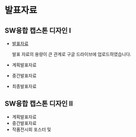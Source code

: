 # 발표자료
## SW융합 캡스톤 디자인 I
  - [발표자료](https://drive.google.com/drive/folders/1_jPou6GeKCM2skrFcttDccPloWJ65nSH)
    
    발표 자료의 용량이 큰 관계로 구글 드라이브에 업로드하였습니다.

  - 계획발표자료
  - 중간발표자료
  - 최종발표자료
  
## SW융합 캡스톤 디자인 II
  - 계획발표자료
  - 중간발표자료
  - 작품전시회 포스터 및 
